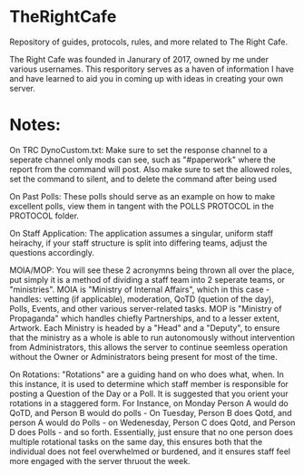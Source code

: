 # TheRightCafe
Repository of guides, protocols, rules, and more related to The Right Cafe.

The Right Cafe was founded in Janurary of 2017, owned by me under various usernames. This resporitory serves as a haven of information I have and have learned to aid you in coming up with ideas in creating your own server.

# Notes:

 On TRC DynoCustom.txt:
    Make sure to set the response channel to a seperate channel only mods can see, such as "#paperwork" where the report from the command will post. Also make sure to set the allowed roles, set the command to silent, and to delete the command after being used

 On Past Polls:
   These polls should serve as an example on how to make excellent polls, view them in tangent with the POLLS PROTOCOL in the PROTOCOL folder.

 On Staff Application:
   The application assumes a singular, uniform staff heirachy, if your staff structure is split into differing teams, adjust the questions accordingly.

 MOIA/MOP:
 You will see these 2 acronymns being thrown all over the place, put simply it is a method of dividing a staff team into 2 seperate teams, or "ministries". MOIA is "Ministry of Internal Affairs", which in this case - handles: vetting (if applicable), moderation, QoTD (quetion of the day), Polls, Events, and other various server-related tasks. MOP is "Ministry of Propaganda" which handles chiefly Partnerships, and to a lesser extent, Artwork. Each Ministry is headed by a "Head" and a "Deputy", to ensure that the ministry as a whole is able to run autonomously without intervention from Administrators, this allows the server to continue seemless operation without the Owner or Administrators being present for most of the time.

 On Rotations:
  "Rotations" are a guiding hand on who does what, when. In this instance, it is used to determine which staff member is responsible for posting a Question of the Day or a Poll. It is suggested that you orient your rotations in a staggered form. For Instance, on Monday Person A would do QoTD, and Person B would do polls - On Tuesday, Person B does Qotd, and person A would do Polls - on Wedenesday, Person C does Qotd, and Person D does Polls - and so forth. Essentially, just ensure that no one person does multiple rotational tasks on the same day, this ensures both that the individual does not feel overwhelmed or burdened, and it ensures staff feel more engaged with the server thruout the week.
